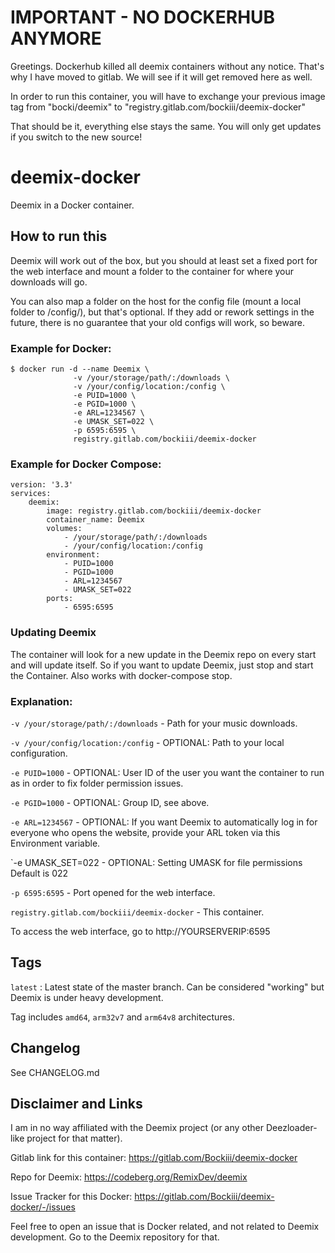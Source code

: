 # IMPORTANT - NO DOCKERHUB ANYMORE

Greetings. Dockerhub killed all deemix containers without any notice. That's why I have moved to gitlab. We will see if it will get removed here as well.

In order to run this container, you will have to exchange your previous image tag from "bocki/deemix" to "registry.gitlab.com/bockiii/deemix-docker"

That should be it, everything else stays the same. You will only get updates if you switch to the new source!


# deemix-docker

Deemix in a Docker container.

## How to run this

Deemix will work out of the box, but you should at least set a fixed port for the web interface and mount a folder to the container for where your downloads will go.

You can also map a folder on the host for the config file (mount a local folder to /config/), but that's optional. If they add or rework settings in the future, there is no guarantee that your old configs will work, so beware.

### Example for Docker:
```
$ docker run -d --name Deemix \
              -v /your/storage/path/:/downloads \
              -v /your/config/location:/config \
              -e PUID=1000 \
              -e PGID=1000 \
              -e ARL=1234567 \
              -e UMASK_SET=022 \
              -p 6595:6595 \
              registry.gitlab.com/bockiii/deemix-docker
```

### Example for Docker Compose:
```
version: '3.3'
services:
    deemix:
        image: registry.gitlab.com/bockiii/deemix-docker
        container_name: Deemix
        volumes:
            - /your/storage/path/:/downloads
            - /your/config/location:/config
        environment:
            - PUID=1000
            - PGID=1000
            - ARL=1234567
            - UMASK_SET=022
        ports:
            - 6595:6595
```

### Updating Deemix

The container will look for a new update in the Deemix repo on every start and will update itself. So if you want to update Deemix, just stop and start the Container. Also works with docker-compose stop.

### Explanation:

`-v /your/storage/path/:/downloads`     - Path for your music downloads.

`-v /your/config/location:/config`      - OPTIONAL: Path to your local configuration.

`-e PUID=1000`                          - OPTIONAL: User ID of the user you want the container to run as in order to fix folder permission issues.

`-e PGID=1000`                          - OPTIONAL: Group ID, see above.

`-e ARL=1234567`                        - OPTIONAL: If you want Deemix to automatically log in for everyone who opens the website, provide your ARL token via this Environment variable.

`-e UMASK_SET=022                       - OPTIONAL: Setting UMASK for file permissions Default is 022

`-p 6595:6595`                          - Port opened for the web interface.

`registry.gitlab.com/bockiii/deemix-docker`                          - This container.

To access the web interface, go to http://YOURSERVERIP:6595 

## Tags

`latest`                : Latest state of the master branch. Can be considered "working" but Deemix is under heavy development.

Tag includes `amd64`, `arm32v7` and `arm64v8` architectures.

## Changelog

See CHANGELOG.md

## Disclaimer and Links

I am in no way affiliated with the Deemix project (or any other Deezloader-like project for that matter).

Gitlab link for this container: https://gitlab.com/Bockiii/deemix-docker

Repo for Deemix: https://codeberg.org/RemixDev/deemix

Issue Tracker for this Docker: https://gitlab.com/Bockiii/deemix-docker/-/issues


Feel free to open an issue that is Docker related, and not related to Deemix development. Go to the Deemix repository for that.

